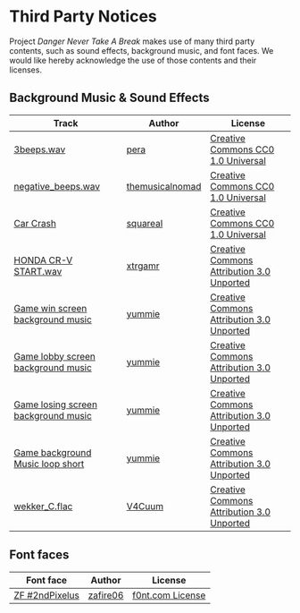 # Third Party Notices
Project *Danger Never Take A Break* makes use of many third party contents, such as sound effects, background music, and font faces. We would like hereby acknowledge the use of those contents and their licenses.

## Background Music & Sound Effects
|Track|Author|License|
|-----|------|-------|
|[3beeps.wav](https://freesound.org/people/pera/sounds/56229/)|[pera](https://freesound.org/people/pera/)|[Creative Commons CC0 1.0 Universal](http://creativecommons.org/publicdomain/zero/1.0/)|
|[negative_beeps.wav](https://freesound.org/people/themusicalnomad/sounds/253886/)|[themusicalnomad](https://freesound.org/people/themusicalnomad/)|[Creative Commons CC0 1.0 Universal](http://creativecommons.org/publicdomain/zero/1.0/)|
|[Car Crash](https://freesound.org/people/squareal/sounds/237375/)|[squareal](https://freesound.org/people/squareal/)|[Creative Commons CC0 1.0 Universal](http://creativecommons.org/publicdomain/zero/1.0/)|
|[HONDA CR-V START.wav](https://freesound.org/people/xtrgamr/sounds/253614/)|[xtrgamr](https://freesound.org/people/xtrgamr/)|[Creative Commons Attribution 3.0 Unported](http://creativecommons.org/licenses/by/3.0/)|
|[Game win screen background music](https://freesound.org/people/yummie/sounds/410578/)|[yummie](https://freesound.org/people/yummie/)|[Creative Commons Attribution 3.0 Unported](http://creativecommons.org/licenses/by/3.0/)|
|[Game lobby screen background music](https://freesound.org/people/yummie/sounds/410576/)|[yummie](https://freesound.org/people/yummie/)|[Creative Commons Attribution 3.0 Unported](http://creativecommons.org/licenses/by/3.0/)|
|[Game losing screen background music](https://freesound.org/people/yummie/sounds/410575/)|[yummie](https://freesound.org/people/yummie/)|[Creative Commons Attribution 3.0 Unported](http://creativecommons.org/licenses/by/3.0/)|
|[Game background Music loop short](https://freesound.org/people/yummie/sounds/410574/)|[yummie](https://freesound.org/people/yummie/)|[Creative Commons Attribution 3.0 Unported](http://creativecommons.org/licenses/by/3.0/)|
|[wekker_C.flac](https://freesound.org/people/V4cuum/sounds/348628/)|[V4Cuum](https://freesound.org/people/V4cuum/)|[Creative Commons Attribution 3.0 Unported](http://creativecommons.org/licenses/by/3.0/)|

## Font faces
|Font face|Author|License|
|---------|------|-------|
|[ZF #2ndPixelus](http://www.f0nt.com/release/zf-2ndpixelus/)|[zafire06](http://www.f0nt.com/author/zafire06/)|[f0nt.com License](http://www.f0nt.com/about/license/)
